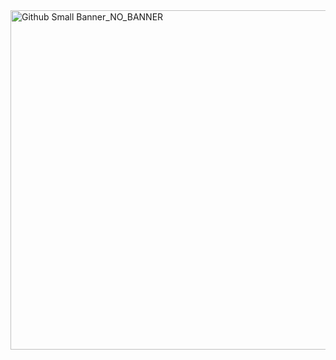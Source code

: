 <img width="1416" height="543" alt="Github Small Banner_NO_BANNER" src="https://github.com/user-attachments/assets/6b5366de-67d2-49c4-b49b-e27d2eb2574d" />
